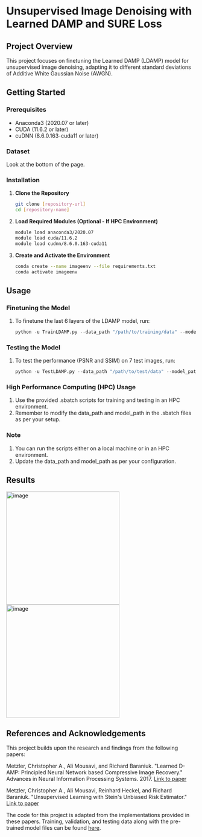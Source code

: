 # Unsupervised Image Denoising with Learned DAMP and SURE Loss

## Project Overview
This project focuses on finetuning the Learned DAMP (LDAMP) model for unsupervised image denoising, adapting it to different standard deviations of Additive White Gaussian Noise (AWGN).

## Getting Started

### Prerequisites
- Anaconda3 (2020.07 or later)
- CUDA (11.6.2 or later)
- cuDNN (8.6.0.163-cuda11 or later)

### Dataset
Look at the bottom of the page.

### Installation

1. **Clone the Repository**
   ```bash
   git clone [repository-url]
   cd [repository-name]
   
2. **Load Required Modules (Optional - If HPC Environment)**
   ```bash
   module load anaconda3/2020.07
   module load cuda/11.6.2
   module load cudnn/8.6.0.163-cuda11

3. **Create and Activate the Environment**
   ```bash
   conda create --name imageenv --file requirements.txt
   conda activate imageenv

## Usage

### Finetuning the Model
1. To finetune the last 6 layers of the LDAMP model, run:
   ```python
   python -u TrainLDAMP.py --data_path "/path/to/training/data" --model_path "/path/to/pretrained/models"

### Testing the Model
1. To test the performance (PSNR and SSIM) on 7 test images, run:
   ```python
   python -u TestLDAMP.py --data_path "/path/to/test/data" --model_path "/path/to/pretrained/models"

### High Performance Computing (HPC) Usage
1. Use the provided .sbatch scripts for training and testing in an HPC environment.
2. Remember to modify the data_path and model_path in the .sbatch files as per your setup.

### Note
1. You can run the scripts either on a local machine or in an HPC environment.
2. Update the data_path and model_path as per your configuration.

## Results
<img width="300" alt="image" src="https://github.com/Nagharjun17/Unsupervised_Image_Denoising/assets/64778259/20aa7825-c736-4978-91ad-caee01b8b3a9">
<img width="300" alt="image" src="https://github.com/Nagharjun17/Unsupervised_Image_Denoising/assets/64778259/965bf9df-ef2b-49f4-9aa5-532f71b8b0ab">


## References and Acknowledgements
This project builds upon the research and findings from the following papers:

Metzler, Christopher A., Ali Mousavi, and Richard Baraniuk. "Learned D-AMP: Principled Neural Network based Compressive Image Recovery." Advances in Neural Information Processing Systems. 2017. [Link to paper](http://papers.nips.cc/paper/6774-learned-d-amp-principled-neural-network-based-compressive-image-recovery.pdf)

Metzler, Christopher A., Ali Mousavi, Reinhard Heckel, and Richard Baraniuk. "Unsupervised Learning with Stein's Unbiased Risk Estimator." [Link to paper](https://arxiv.org/abs/1805.10531)

The code for this project is adapted from the implementations provided in these papers. Training, validation, and testing data along with the pre-trained model files can be found [here](https://rice.app.box.com/v/LDAMP-LargeFiles).
